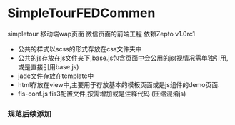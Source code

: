 # SimpleTourFEDCommen
simpletour 移动端wap页面 微信页面的前端工程
依赖Zepto v1.0rc1
* 公共的样式以scss的形式存放在css文件夹中
* 公共的js存放在js文件夹下,base.js包含页面中会公用的js(视情况需单独引用,或是直接引用base.js)
* jade文件存放在template中
* html存放在view中,主要用于存放基本的模板页面或是js组件的demo页面.
* fis-conf.js fis3配置文件,按需增加或是注释代码 (压缩混淆js)

### 规范后续添加